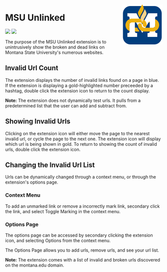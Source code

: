 <img src="src/logo/logo-2000.png" alt="MSU Unlinked logo" align="right" width="128px"></img>

# MSU Unlinked
[![](https://img.shields.io/github/v/release/FlamedDogo99/MSU-Unlinked?style=flat-square&logo=github&logoColor=white&label=GitHub&color=181717)](https://github.com/FlamedDogo99/GrayMSU/releases)
[![](https://img.shields.io/github/license/FlamedDogo99/MSU-Unlinked?style=flat-square)](https://github.com/FlamedDogo99/GrayMSU/blob/master/LICENSE)


The purpose of the MSU Unlinked extension is to unintrusively show the broken and dead links on Montana State University's numerous websites.

## Invalid Url Count

The extension displays the number of invalid links found on a page in blue. If the extension is displaying a gold-highlighted number preceeded by a hashtag, double click the extension icon to return to the count display.

**Note:** The extension does not dynamically test urls. It pulls from a predetermined list that the user can add and subtract from.

## Showing Invalid Urls

Clicking on the extension icon will either move the page to the nearest invalid url, or cycle the page to the next one. The extension icon will display which url is being shown in gold. To return to showing the count of invalid urls, double click the extension icon.

## Changing the Invalid Url List

Urls can be dynamically changed through a context menu, or through the extension's options page.

### Context Menu

To add an unmarked link or remove a incorrectly mark link, secondary click the link, and select Toggle Marking in the context menu.

### Options Page

The options page can be accessed by secondary clicking the extension icon, and selecting Options from the context menu.

The Options Page allows you to add urls, remove urls, and see your url list.

**Note:** The extension comes with a list of invalid and broken urls discovered on the montana.edu domain.
